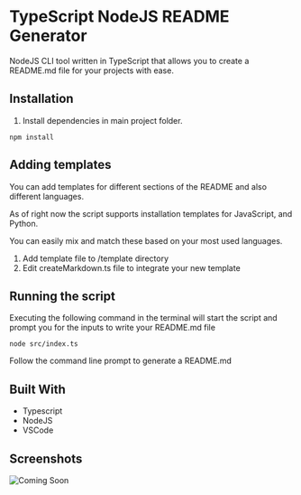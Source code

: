 # TypeScript NodeJS README Generator

NodeJS CLI tool written in TypeScript that allows you to create a README.md file for your projects with ease.


## Installation

1. Install dependencies in main project folder.

```
npm install
```

## Adding templates
You can add templates for different sections of the README and also different languages.

As of right now the script supports installation templates for JavaScript, and Python.

You can easily mix and match these based on your most used languages.

1. Add template file to /template directory
2. Edit createMarkdown.ts file to integrate your new template

## Running the script

Executing the following command in the terminal will start the script and prompt you for the inputs to write your README.md file
```
node src/index.ts 
```

Follow the command line prompt to generate a README.md

## Built With

- Typescript
- NodeJS
- VSCode

## Screenshots

![Coming Soon](https://upload.wikimedia.org/wikipedia/commons/8/80/Comingsoon.png "Coming Soon")
